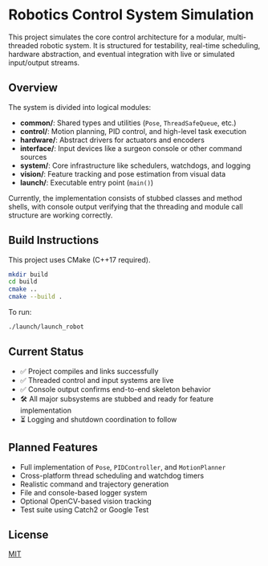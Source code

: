 # Robotics Control System Simulation

This project simulates the core control architecture for a modular, multi-threaded robotic system. It is structured for testability, real-time scheduling, hardware abstraction, and eventual integration with live or simulated input/output streams.

## Overview

The system is divided into logical modules:

- **common/**: Shared types and utilities (`Pose`, `ThreadSafeQueue`, etc.)
- **control/**: Motion planning, PID control, and high-level task execution
- **hardware/**: Abstract drivers for actuators and encoders
- **interface/**: Input devices like a surgeon console or other command sources
- **system/**: Core infrastructure like schedulers, watchdogs, and logging
- **vision/**: Feature tracking and pose estimation from visual data
- **launch/**: Executable entry point (`main()`)

Currently, the implementation consists of stubbed classes and method shells, with console output verifying that the threading and module call structure are working correctly.

## Build Instructions

This project uses CMake (C++17 required).

```bash
mkdir build
cd build
cmake ..
cmake --build .
```

To run:

```bash
./launch/launch_robot
```

## Current Status

- ✅ Project compiles and links successfully
- ✅ Threaded control and input systems are live
- ✅ Console output confirms end-to-end skeleton behavior
- 🛠 All major subsystems are stubbed and ready for feature implementation
- ⏳ Logging and shutdown coordination to follow

## Planned Features

- Full implementation of `Pose`, `PIDController`, and `MotionPlanner`
- Cross-platform thread scheduling and watchdog timers
- Realistic command and trajectory generation
- File and console-based logger system
- Optional OpenCV-based vision tracking
- Test suite using Catch2 or Google Test

## License

[MIT](LICENSE)

